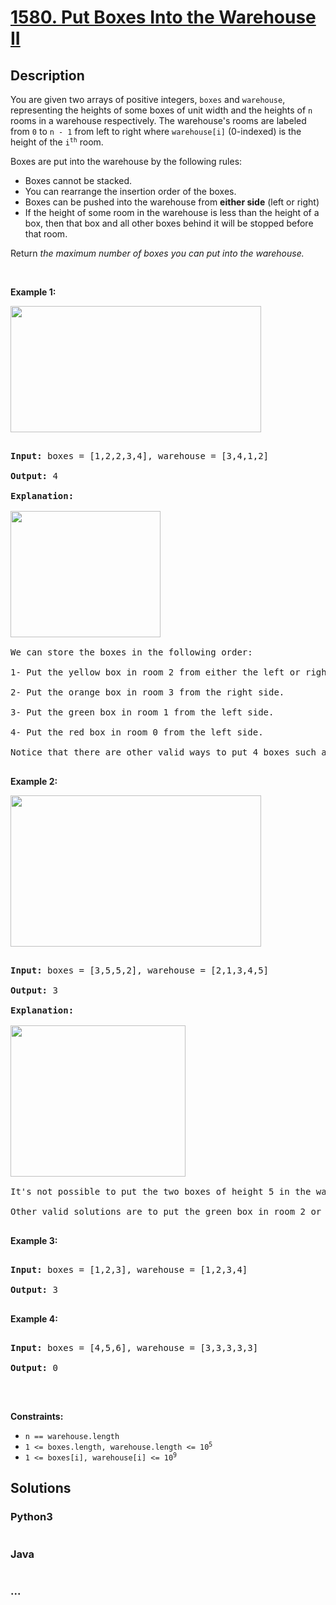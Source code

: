 # [1580. Put Boxes Into the Warehouse II](https://leetcode.com/problems/put-boxes-into-the-warehouse-ii)



## Description

<p>You are given two arrays of positive integers, <code>boxes</code> and <code>warehouse</code>, representing the heights of some boxes of unit width and the heights of <code>n</code> rooms in a warehouse respectively. The warehouse&#39;s rooms are labeled from <code>0</code> to <code>n - 1</code> from left to right where <code>warehouse[i]</code> (0-indexed) is the height of the <code>i<sup>th</sup></code> room.</p>



<p>Boxes are put into the warehouse by the following rules:</p>



<ul>
	<li>Boxes cannot be stacked.</li>
	<li>You can rearrange the insertion order of the boxes.</li>
	<li>Boxes can be pushed into the warehouse from <strong>either side</strong> (left or right)</li>
	<li>If the height of some room in the warehouse is less than the height of a box, then that box and all other boxes behind it will be stopped before that room.</li>
</ul>



<p>Return <em>the maximum number of boxes you can put into the warehouse.</em></p>



<p>&nbsp;</p>

<p><strong>Example 1:</strong></p>

<img alt="" src="https://cdn.jsdelivr.net/gh/yanglr/leetcode-ac@master/assets/1500-1599/1580.Put%20Boxes%20Into%20the%20Warehouse%20II/images/22.png" style="width: 401px; height: 202px;" />

<pre>

<strong>Input:</strong> boxes = [1,2,2,3,4], warehouse = [3,4,1,2]

<strong>Output:</strong> 4

<strong>Explanation:

<img alt="" src="https://cdn.jsdelivr.net/gh/yanglr/leetcode-ac@master/assets/1500-1599/1580.Put%20Boxes%20Into%20the%20Warehouse%20II/images/22-1.png" style="width: 240px; height: 202px;" />

</strong>We can store the boxes in the following order:

1- Put the yellow box in room 2 from either the left or right side.

2- Put the orange box in room 3 from the right side.

3- Put the green box in room 1 from the left side.

4- Put the red box in room 0 from the left side.

Notice that there are other valid ways to put 4 boxes such as swapping the red and green boxes or the red and orange boxes.

</pre>



<p><strong>Example 2:</strong></p>

<img alt="" src="https://cdn.jsdelivr.net/gh/yanglr/leetcode-ac@master/assets/1500-1599/1580.Put%20Boxes%20Into%20the%20Warehouse%20II/images/22-2.png" style="width: 401px; height: 242px;" />

<pre>

<strong>Input:</strong> boxes = [3,5,5,2], warehouse = [2,1,3,4,5]

<strong>Output:</strong> 3

<strong>Explanation:

<img alt="" src="https://cdn.jsdelivr.net/gh/yanglr/leetcode-ac@master/assets/1500-1599/1580.Put%20Boxes%20Into%20the%20Warehouse%20II/images/22-3.png" style="width: 280px; height: 242px;" />

</strong>It&#39;s not possible to put the two boxes of height 5 in the warehouse since there&#39;s only 1 room of height &gt;= 5.

Other valid solutions are to put the green box in room 2 or to put the orange box first in room 2 before putting the green and red boxes.

</pre>



<p><strong>Example 3:</strong></p>



<pre>

<strong>Input:</strong> boxes = [1,2,3], warehouse = [1,2,3,4]

<strong>Output:</strong> 3

</pre>



<p><strong>Example 4:</strong></p>



<pre>

<strong>Input:</strong> boxes = [4,5,6], warehouse = [3,3,3,3,3]

<strong>Output:</strong> 0

</pre>



<p>&nbsp;</p>

<p><strong>Constraints:</strong></p>



<ul>
	<li><code>n == warehouse.length</code></li>
	<li><code>1 &lt;= boxes.length, warehouse.length &lt;= 10<sup>5</sup></code></li>
	<li><code>1 &lt;= boxes[i], warehouse[i] &lt;= 10<sup>9</sup></code></li>
</ul>

## Solutions

<!-- tabs:start -->

### **Python3**

```python

```

### **Java**

```java

```

### **...**

```

```

<!-- tabs:end -->
